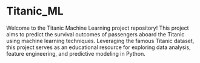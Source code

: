 # Titanic_ML
Welcome to the Titanic Machine Learning project repository! This project aims to predict the survival outcomes of passengers aboard the Titanic using machine learning techniques. Leveraging the famous Titanic dataset, this project serves as an educational resource for exploring data analysis, feature engineering, and predictive modeling in Python.
